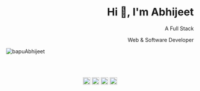 <h1 align="right">Hi 👋, I'm Abhijeet</h1>

<p align="right">A Full Stack </p>
<p align="right">Web & Software Developer</p>

<img src="https://github-readme-stats.vercel.app/api?username=bapuAbhijeet&show_icons=true" alt="bapuAbhijeet" />

<br/><br/>
<p align="center">
<a href="https://twitter.com/bapuabhijeet" target="blank"><img align="center" src="https://cdn.jsdelivr.net/npm/simple-icons@3.0.1/icons/twitter.svg" alt="bapuabhijeet" height="20" width="20" /></a>
<a href="https://www.linkedin.com/in/abhijeetbehera/" target="blank"><img align="center" src="https://cdn.jsdelivr.net/npm/simple-icons@3.0.1/icons/linkedin.svg" alt="abhijeetbehera" height="20" width="20" /></a>
<a href=https://www.facebook.com/abhijeet.bapu/" target="blank"><img align="center" src="https://cdn.jsdelivr.net/npm/simple-icons@3.0.1/icons/facebook.svg" alt="sachin.mathers.7" height="20" width="20" /></a>
<a href="https://www.instagram.com/bapuabhijeet/" target="blank"><img align="center" src="https://cdn.jsdelivr.net/npm/simple-icons@3.0.1/icons/instagram.svg" alt="bapuabhijeet" height="20" width="20" /></a>
</p>
